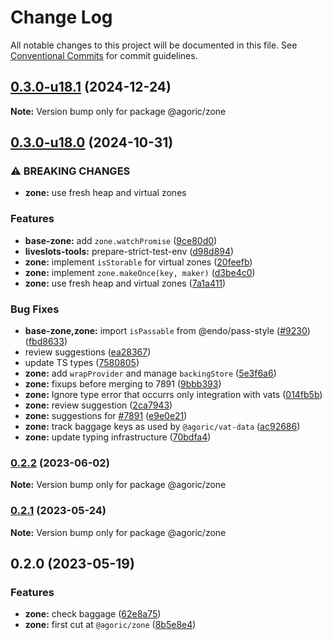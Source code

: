 # Change Log

All notable changes to this project will be documented in this file.
See [Conventional Commits](https://conventionalcommits.org) for commit guidelines.

## [0.3.0-u18.1](https://github.com/Agoric/agoric-sdk/compare/@agoric/zone@0.3.0-u18.0...@agoric/zone@0.3.0-u18.1) (2024-12-24)

**Note:** Version bump only for package @agoric/zone





## [0.3.0-u18.0](https://github.com/Agoric/agoric-sdk/compare/@agoric/zone@0.2.2...@agoric/zone@0.3.0-u18.0) (2024-10-31)


### ⚠ BREAKING CHANGES

* **zone:** use fresh heap and virtual zones

### Features

* **base-zone:** add `zone.watchPromise` ([9ce80d0](https://github.com/Agoric/agoric-sdk/commit/9ce80d06c0a56471d2da9f372b0b2d93d31d159a))
* **liveslots-tools:** prepare-strict-test-env ([d98d894](https://github.com/Agoric/agoric-sdk/commit/d98d89449d4bfc1419cd4410edef813db0e4ec55))
* **zone:** implement `isStorable` for virtual zones ([20feefb](https://github.com/Agoric/agoric-sdk/commit/20feefbdef9aec159d32d3b2c6d266e4109ced99))
* **zone:** implement `zone.makeOnce(key, maker)` ([d3be4c0](https://github.com/Agoric/agoric-sdk/commit/d3be4c08477d958c1760713a88d33de724d6e3a2))
* **zone:** use fresh heap and virtual zones ([7a1a411](https://github.com/Agoric/agoric-sdk/commit/7a1a411cf719477e29a2bedeb91794fd633989e9))


### Bug Fixes

* **base-zone,zone:** import `isPassable` from @endo/pass-style ([#9230](https://github.com/Agoric/agoric-sdk/issues/9230)) ([fbd8633](https://github.com/Agoric/agoric-sdk/commit/fbd8633ae9f8420a589dd9bc32925418f2dde060))
* review suggestions ([ea28367](https://github.com/Agoric/agoric-sdk/commit/ea283670a4d702a8292b673ab4851610eaed50da))
* update TS types ([7580805](https://github.com/Agoric/agoric-sdk/commit/75808055afc129c81b7978fb83c33cfed7a4ecbd))
* **zone:** add `wrapProvider` and manage `backingStore` ([5e3f6a6](https://github.com/Agoric/agoric-sdk/commit/5e3f6a66dc2f1af89f3e5ddc5f9974f430beecc3))
* **zone:** fixups before merging to 7891 ([9bbb393](https://github.com/Agoric/agoric-sdk/commit/9bbb393ac2d0af8e2a3b29adfeabf01c42d9b50e))
* **zone:** Ignore type error that occurrs only integration with vats ([014fb5b](https://github.com/Agoric/agoric-sdk/commit/014fb5ba6fb997bb408eaa31a87fc95f2fac16fe))
* **zone:** review suggestion ([2ca7943](https://github.com/Agoric/agoric-sdk/commit/2ca7943f9f844e8526624b5db4977ff70bda95c1))
* **zone:** suggestions for [#7891](https://github.com/Agoric/agoric-sdk/issues/7891) ([e9e0e21](https://github.com/Agoric/agoric-sdk/commit/e9e0e219618449b532ea6303c58415f591b2b49f))
* **zone:** track baggage keys as used by `@agoric/vat-data` ([ac92686](https://github.com/Agoric/agoric-sdk/commit/ac9268664eb20e12ee87282b85aebf117af6c9f5))
* **zone:** update typing infrastructure ([70bdfa4](https://github.com/Agoric/agoric-sdk/commit/70bdfa4e005c28a36bc6f5e4b9e53cd2b8ae0b6e))



### [0.2.2](https://github.com/Agoric/agoric-sdk/compare/@agoric/zone@0.2.1...@agoric/zone@0.2.2) (2023-06-02)

**Note:** Version bump only for package @agoric/zone





### [0.2.1](https://github.com/Agoric/agoric-sdk/compare/@agoric/zone@0.2.0...@agoric/zone@0.2.1) (2023-05-24)

**Note:** Version bump only for package @agoric/zone





## 0.2.0 (2023-05-19)


### Features

* **zone:** check baggage ([62e8a75](https://github.com/Agoric/agoric-sdk/commit/62e8a750ea87227e79c15f798d359d112c495f7f))
* **zone:** first cut at `@agoric/zone` ([8b5e8e4](https://github.com/Agoric/agoric-sdk/commit/8b5e8e411423917bcb805aeacdba222eff35edd5))
